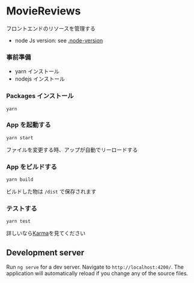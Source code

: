 # MovieReviews

フロントエンドのリソースを管理する

- node Js version: see [.node-version](.node-version)

### 事前準備

- yarn インストール
- nodejs インストール

### Packages インストール

```
yarn
```

### App を起動する

```
yarn start
```

ファイルを変更する時、アップが自動でリーロードする

### App をビルドする

```
yarn build
```

ビルドした物は `/dist` で保存されます

### テストする

```
yarn test
```

詳しいなら[Karma](https://karma-runner.github.io)を見てください

## Development server

Run `ng serve` for a dev server. Navigate to `http://localhost:4200/`. The application will automatically reload if you change any of the source files.
